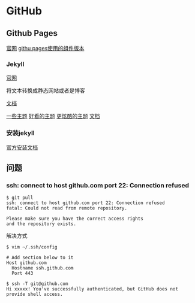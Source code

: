# GitHub


## Github Pages
[官网](https://pages.github.com)
[githu pages使用的组件版本](https://pages.github.com/versions/ )

### Jekyll
[官网](https://jekyllrb.com/)

将文本转换成静态网站或者是博客

[文档](https://jekyllrb.com/docs)

[一些主题](https://jekyllrb.com/docs/themes/)
[好看的主题](https://github.com/mmistakes/minimal-mistakes )
[更炫酷的主题](http://jekyllthemes.org/themes/jekyll-theme-chirpy/)
[文档](https://mmistakes.github.io/minimal-mistakes/docs/quick-start-guide/ )

### 安装jekyll

[官方安装文档](https://jekyllrb.com/docs/installation/)


## 问题

### ssh: connect to host github.com port 22: Connection refused

```shell
$ git pull
ssh: connect to host github.com port 22: Connection refused
fatal: Could not read from remote repository.
​
Please make sure you have the correct access rights
and the repository exists.
```

解决方式

```shell
$ vim ~/.ssh/config

# Add section below to it
Host github.com
  Hostname ssh.github.com
  Port 443

$ ssh -T git@github.com
Hi xxxxx! You've successfully authenticated, but GitHub does not
provide shell access.
```